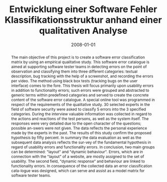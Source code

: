 ---
abstract: 'The main objective of this project is to create a software error classification
  matrix by using an empirical qualitative study. This software error catalogue is
  aimed at supporting software tester teams in detecting errors on the point of observation
  and classifying them into three different categories: textual description, bug tracking
  with the help of a screenshot, and recording the errors per video. The method using
  black box tests (tracking bugs on the user interface) comes to the fore. This thesis
  will focus primarily upon usability errors in addition to functionality errors;
  such errors were grouped and abstracted to generic terms within predefined categories
  and served to create the concrete content of the software error catalogue. A special
  online tool was programmed in respect of the requirements of the qualitative study.
  30 selected experts in the field of software security were asked to classify 5 errors
  into the 3 specified categories. During the interview valuable information was collected
  in regard to the actions and reactions of the test persons, as well as the system
  itself. The responses were very detailed due to the open character of the questions;
  possible an-swers were not given. The data reflects the personal experience made
  by the experts in the past. The results of this study confirm the proposed hypothesis
  by fifty percent. In summary the data evaluation as well as the subsequent data
  analysis reflects the sur-vey of the fundamental hypothesis in regard of usability
  errors and functionality errors. In conclusion, two main groups can be determined:
  "layout" and "dynamic behaviour". Errors, which are in connection with the "layout"
  of a website, are mostly assigned to the set of usability. The second field, "dynamic
  response" and behaviour are linked to functionality errors. In consequence of the
  collected data an error classification cata-logue was designed, which can serve
  and assist as a model matrix for software tester teams.'
authors:
- Christian Eggbauer
date: '2008-01-01'
featured: false
links:
- name: Publik
  url: https://publik.tuwien.ac.at/showentry.php?ID=172160&lang=1
publication_types:
- '7'
publishDate: '2008-01-01'
title: Entwicklung einer Software Fehler Klassifikationsstruktur anhand einer qualitativen
  Analyse
url_pdf: ''
---